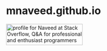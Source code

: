 # mnaveed.github.io

<a href="https://stackoverflow.com/users/3494754/naveed"><img src="https://stackoverflow.com/users/flair/3494754.png" width="208" height="58" alt="profile for Naveed at Stack Overflow, Q&amp;A for professional and enthusiast programmers" title="profile for Naveed at Stack Overflow, Q&amp;A for professional and enthusiast programmers"></a>
